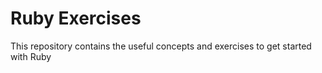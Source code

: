 # Ruby Exercises

This repository contains the useful concepts and exercises to get started with Ruby

